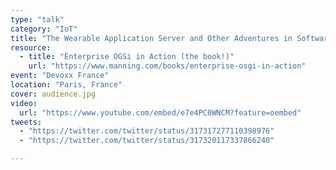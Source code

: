 ```yaml
---
type: "talk"
category: "IoT"
title: "The Wearable Application Server and Other Adventures in Software Engineering"
resource:
  - title: "Enterprise OGSi in Action (the book!)"
    url: "https://www.manning.com/books/enterprise-osgi-in-action"
event: "Devoxx France"
location: "Paris, France"
cover: audience.jpg
video:
  url: "https://www.youtube.com/embed/e7e4PC0WNCM?feature=oembed"
tweets:
  - "https://twitter.com/twitter/status/317317277110398976"
  - "https://twitter.com/twitter/status/317320117337866240"

---
```


